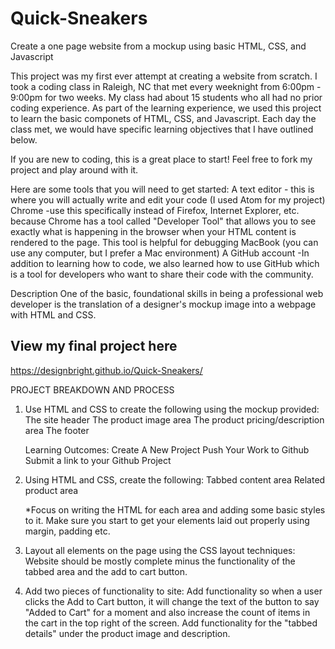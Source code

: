 # Quick-Sneakers
Create a one page website from a mockup using basic HTML, CSS, and Javascript

This project was my first ever attempt at creating a website from scratch. I took a coding class in Raleigh, NC that met every weeknight from 6:00pm - 9:00pm for two weeks. My class had about 15 students who all had no prior coding experience. As part of the learning experience, we used this project to learn the basic componets of HTML, CSS, and Javascript. Each day the class met, we would have specific learning objectives that I have outlined below. 

If you are new to coding, this is a great place to start! Feel free to fork my project and play around with it. 

Here are some tools that you will need to get started:
  A text editor - this is where you will actually write and edit your code (I used Atom for my project)
  Chrome 
    -use this specifically instead of Firefox, Internet Explorer, etc. because Chrome has a tool called "Developer   Tool"        that allows you to see exactly what is happening in the browser when your HTML content is rendered to the page. This        tool is helpful for debugging
   MacBook (you can use any computer, but I prefer a Mac environment)
   A GitHub account
    -In addition to learning how to code, we also learned how to use GitHub which is a tool for developers who want to share      their code with the community. 

Description
One of the basic, foundational skills in being a professional web developer is the translation of a designer's mockup image into a webpage with HTML and CSS. 

## View my final project here
https://designbright.github.io/Quick-Sneakers/

  PROJECT BREAKDOWN AND PROCESS
  
  1. Use HTML and CSS to create the following using the mockup provided:
      The site header
      The product image area
      The product pricing/description area
      The footer
    
        Learning Outcomes: 
        Create A New Project
        Push Your Work to Github
        Submit a link to your Github Project
        
  2. Using HTML and CSS, create the following:
      Tabbed content area
      Related product area
      
      *Focus on writing the HTML for each area and adding some basic styles to it. Make sure you start to get your elements         laid out properly using margin, padding etc.
   
  3. Layout all elements on the page using the CSS layout techniques:
        Website should be mostly complete minus the functionality of the tabbed area and the add to cart button.
        
  4. Add two pieces of functionality to site:
      Add functionality so when a user clicks the Add to Cart button, it will change the text of the button to say "Added to         Cart" for a moment and also increase the count of items in the cart in the top right of the screen.
      Add functionality for the "tabbed details" under the product image and description.
   
